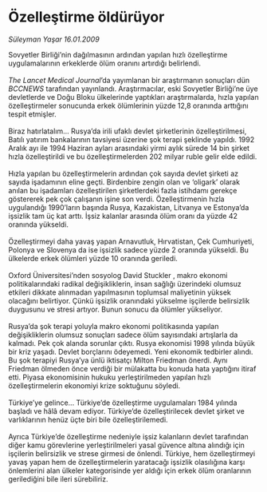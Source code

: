 # Özelleştirme öldürüyor

*Süleyman Yaşar 16.01.2009*

<div class="taraf_structure_2col_1zq">
<div class="margen_n">



 <p>Sovyetler Birliği’nin dağılmasının ardından yapılan hızlı özelleştirme uygulamalarının erkeklerde ölüm oranını artırdığı belirlendi.<i> <br/><br/>The Lancet Medical Journal</i>’da yayımlanan bir araştırmanın sonuçları dün <i>BCCNEWS</i> tarafından yayınlandı. Araştırmacılar, eski Sovyetler Birliği’ne üye devletlerde ve Doğu Bloku ülkelerinde yaptıkları araştırmalarda, hızla yapılan özelleştirmeler sonucunda erkek ölümlerinin yüzde 12,8 oranında arttığını tespit etmişler. <br/><br/>Biraz hatırlatalım... Rusya’da irili ufaklı devlet şirketlerinin özelleştirilmesi, Batılı yatırım bankalarının tavsiyesi üzerine şok terapi şeklinde yapıldı. 1992 Aralık ayı ile 1994 Haziran ayları arasındaki yirmi aylık sürede 14 bin şirket hızla özelleştirildi ve bu özelleştirmelerden 202 milyar ruble gelir elde edildi. <br/><br/>Hızla yapılan bu özelleştirmelerin ardından çok sayıda devlet şirketi az sayıda işadamının eline geçti. Birdenbire zengin olan ve ‘oligark’ olarak anılan bu işadamları özelleştirilen şirketlerdeki fazla istihdamı gerekçe göstererek pek çok çalışanın işine son verdi. Özelleştirmenin hızla uygulandığı 1990’ların başında Rusya, Kazakistan, Litvanya ve Estonya’da işsizlik tam üç kat arttı. İşsiz kalanlar arasında ölüm oranı da yüzde 42 oranında yükseldi. <br/><br/>Özelleştirmeyi daha yavaş yapan Arnavutluk, Hırvatistan, Çek Cumhuriyeti, Polonya ve Slovenya da ise işsizlik sadece yüzde 2 oranında yükseldi. Bu ülkelerde erkek ölümleri yüzde 10 oranında geriledi. <br/><br/>Oxford Üniversitesi’nden sosyolog David Stuckler , makro ekonomi politikalarındaki radikal değişikliklerin, insan sağlığı üzerindeki olumsuz etkileri dikkate alınmadan yapılmasının toplumsal maliyetinin yüksek olacağını belirtiyor. Çünkü işsizlik oranındaki yükselme işçilerde belirsizlik duygusunu ve stresi artıyor. Bunun sonucu da ölümler yükseliyor. <br/><br/>Rusya’da şok terapi yoluyla makro ekonomi politikasında yapılan değişikliklerin olumsuz sonuçları sadece ölüm sayısındaki artışlarla da kalmadı. Pek çok alanda sorunlar çıktı. Rusya ekonomisi 1998 yılında büyük bir kriz yaşadı. Devlet borçlarını ödeyemedi. Yeni ekonomik tedbirler alındı. Bu şok terapiyi Rusya’ya ünlü iktisatçı Milton Friedman önerdi. Aynı Friedman ölmeden önce verdiği bir mülakatta bu konuda hata yaptığını itiraf etti. Piyasa ekonomisinin hukuku yerleştirilmeden yapılan hızlı özelleştirmelerin ekonomiyi krize soktuğunu söyledi. <br/><br/>Türkiye’ye gelince... Türkiye’de özelleştirme uygulamaları 1984 yılında başladı ve hâlâ devam ediyor. Türkiye’de özelleştirilecek devlet şirket ve varlıklarının henüz üçte biri bile özelleştirilemedi. <br/><br/>Ayrıca Türkiye’de özelleştirme nedeniyle işsiz kalanların devlet tarafından diğer kamu görevlerine yerleştirilmeleri yasal güvence altına alındığı için işçilerin belirsizlik ve strese girmesi de önlendi. Türkiye, hem özelleştirmeyi yavaş yapan hem de özelleştirmelerin yaratacağı işsizlik olasılığına karşı önlemlerini alan ülkeler kategorisinde yer aldığı için erkek ölüm oranlarının gerilediğini bile ileri sürebiliriz. </p>

<br/>


<div id="taraf_not">
</div>

</div>


</div>
